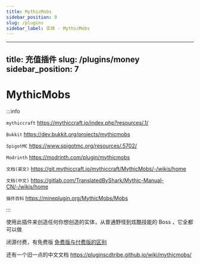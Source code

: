 ```yaml
---
title: MythicMobs
sidebar_position: 9
slug: /plugins
sidebar_label: 实体 - MythicMobs
---
```


---
title: 充值插件
slug: /plugins/money
sidebar_position: 7
---

# MythicMobs

:::info

`mythiccraft` https://mythiccraft.io/index.php?resources/.1/

`Bukkit` https://dev.bukkit.org/projects/mythicmobs

`SpigotMC` https://www.spigotmc.org/resources/.5702/

`Modrinth` https://modrinth.com/plugin/mythicmobs

`文档(英文)` https://git.mythiccraft.io/mythiccraft/MythicMobs/-/wikis/home

`文档(中文)` https://gitlab.com/TranslatedByShark/Mythic-Manual-CN/-/wikis/home

`插件百科` https://mineplugin.org/MythicMobs/Mobs

:::

使用此插件来创造任何你想创造的实体，从普通野怪到炫酷技能的 Boss ，它全都可以做

闭源付费，有免费版 [免费版与付费版的区别](https://gitlab.com/TranslatedByShark/Mythic-Manual-CN/-/wikis/%E4%BB%98%E8%B4%B9%E7%89%88%E5%86%85%E5%AE%B9)

还有一个旧一点的中文文档 https://pluginscdtribe.github.io/wiki/mythicmobs/

